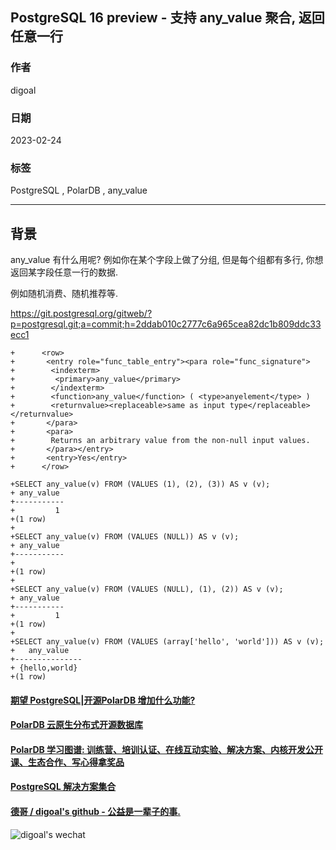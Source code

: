 ## PostgreSQL 16 preview - 支持 any_value 聚合, 返回任意一行     
                      
### 作者                      
digoal                      
                      
### 日期                      
2023-02-24                      
                      
### 标签                      
PostgreSQL , PolarDB , any_value     
                      
----                      
                      
## 背景     
any_value 有什么用呢? 例如你在某个字段上做了分组, 但是每个组都有多行, 你想返回某字段任意一行的数据.    
   
例如随机消费、随机推荐等.  
  
https://git.postgresql.org/gitweb/?p=postgresql.git;a=commit;h=2ddab010c2777c6a965cea82dc1b809ddc33ecc1  
  
```  
+      <row>  
+       <entry role="func_table_entry"><para role="func_signature">  
+        <indexterm>  
+         <primary>any_value</primary>  
+        </indexterm>  
+        <function>any_value</function> ( <type>anyelement</type> )  
+        <returnvalue><replaceable>same as input type</replaceable></returnvalue>  
+       </para>  
+       <para>  
+        Returns an arbitrary value from the non-null input values.  
+       </para></entry>  
+       <entry>Yes</entry>  
+      </row>  
```  
  
```  
+SELECT any_value(v) FROM (VALUES (1), (2), (3)) AS v (v);  
+ any_value   
+-----------  
+         1  
+(1 row)  
+  
+SELECT any_value(v) FROM (VALUES (NULL)) AS v (v);  
+ any_value   
+-----------  
+   
+(1 row)  
+  
+SELECT any_value(v) FROM (VALUES (NULL), (1), (2)) AS v (v);  
+ any_value   
+-----------  
+         1  
+(1 row)  
+  
+SELECT any_value(v) FROM (VALUES (array['hello', 'world'])) AS v (v);  
+   any_value     
+---------------  
+ {hello,world}  
+(1 row)  
```  
  
  
#### [期望 PostgreSQL|开源PolarDB 增加什么功能?](https://github.com/digoal/blog/issues/76 "269ac3d1c492e938c0191101c7238216")
  
  
#### [PolarDB 云原生分布式开源数据库](https://github.com/ApsaraDB "57258f76c37864c6e6d23383d05714ea")
  
  
#### [PolarDB 学习图谱: 训练营、培训认证、在线互动实验、解决方案、内核开发公开课、生态合作、写心得拿奖品](https://www.aliyun.com/database/openpolardb/activity "8642f60e04ed0c814bf9cb9677976bd4")
  
  
#### [PostgreSQL 解决方案集合](../201706/20170601_02.md "40cff096e9ed7122c512b35d8561d9c8")
  
  
#### [德哥 / digoal's github - 公益是一辈子的事.](https://github.com/digoal/blog/blob/master/README.md "22709685feb7cab07d30f30387f0a9ae")
  
  
![digoal's wechat](../pic/digoal_weixin.jpg "f7ad92eeba24523fd47a6e1a0e691b59")
  
